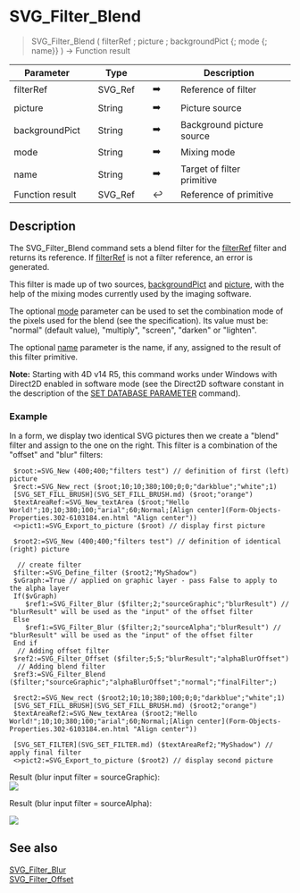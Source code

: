 <!-- nodeReference := SVG_Filter_Blend ( parentReference ; in ; in2 ; mode ; result )
 -> parentReference (Text)
 -> in (Text)
 -> in2 (Text)
 -> mode (Text)
 -> result (Text)
 <- nodeReference (Text)-->
# SVG_Filter_Blend

> SVG_Filter_Blend ( filterRef ; picture ; backgroundPict {; mode {; name}} ) -> Function result

| Parameter |     | Type |     |     |     | Description |     |
| --- | --- | --- | --- | --- | --- | --- | --- |
| filterRef |     | SVG_Ref |     | ➡️ |     | Reference of filter |     |
| picture |     | String |     | ➡️ |     | Picture source |     |
| backgroundPict |     | String |     | ➡️ |     | Background picture source |     |
| mode |     | String |     | ➡️ |     | Mixing mode |     |
| name |     | String |     | ➡️ |     | Target of filter primitive |     |
| Function result |     | SVG_Ref |     | ↩️ |     | Reference of primitive |     |

## Description

The SVG_Filter_Blend command sets a blend filter for the [filterRef](# "Reference of filter") filter and returns its reference. If [filterRef](# "Reference of filter") is not a filter reference, an error is generated.

This filter is made up of two sources, [backgroundPict](# "Background picture source") and [picture](# "Picture source"), with the help of the mixing modes currently used by the imaging software.

The optional [mode](# "Mixing mode") parameter can be used to set the combination mode of the pixels used for the blend (see the specification). Its value must be: "normal" (default value), "multiply", "screen", "darken" or "lighten".

The optional [name](# "Target of filter primitive") parameter is the name, if any, assigned to the result of this filter primitive.

**Note:** Starting with 4D v14 R5, this command works under Windows with Direct2D enabled in software mode (see the Direct2D software constant in the description of the [SET DATABASE PARAMETER](SET-DATABASE-PARAMETER.301-6102577.en.html) command).

### Example  

In a form, we display two identical SVG pictures then we create a "blend" filter and assign to the one on the right. This filter is a combination of the "offset" and "blur" filters:

```4d
 $root:=SVG_New (400;400;"filters test") // definition of first (left) picture  
 $rect:=SVG_New_rect ($root;10;10;380;100;0;0;"darkblue";"white";1)  
 [SVG_SET_FILL_BRUSH](SVG_SET_FILL_BRUSH.md) ($root;"orange")  
 $textAreaRef:=SVG_New_textArea ($root;"Hello World!";10;10;380;100;"arial";60;Normal;[Align center](Form-Objects-Properties.302-6103184.en.html "Align center"))  
 <>pict1:=SVG_Export_to_picture ($root) // display first picture  
   
 $root2:=SVG_New (400;400;"filters test") // definition of identical (right) picture  
   
  // create filter  
 $filter:=SVG_Define_filter ($root2;"MyShadow")  
 $vGraph:=True // applied on graphic layer - pass False to apply to the alpha layer  
 If($vGraph)  
    $ref1:=SVG_Filter_Blur ($filter;2;"sourceGraphic";"blurResult") // "blurResult" will be used as the "input" of the offset filter  
 Else  
    $ref1:=SVG_Filter_Blur ($filter;2;"sourceAlpha";"blurResult") // "blurResult" will be used as the "input" of the offset filter  
 End if  
  // Adding offset filter  
 $ref2:=SVG_Filter_Offset ($filter;5;5;"blurResult";"alphaBlurOffset")  
  // Adding blend filter  
 $ref3:=SVG_Filter_Blend ($filter;"sourceGraphic";"alphaBlurOffset";"normal";"finalFilter";)  
   
 $rect2:=SVG_New_rect ($root2;10;10;380;100;0;0;"darkblue";"white";1)  
 [SVG_SET_FILL_BRUSH](SVG_SET_FILL_BRUSH.md) ($root2;"orange")  
 $textAreaRef2:=SVG_New_textArea ($root2;"Hello World!";10;10;380;100;"arial";60;Normal;[Align center](Form-Objects-Properties.302-6103184.en.html "Align center"))  
   
 [SVG_SET_FILTER](SVG_SET_FILTER.md) ($textAreaRef2;"MyShadow") // apply final filter  
 <>pict2:=SVG_Export_to_picture ($root2) // display second picture
```

Result (blur input filter = sourceGraphic):  
![](..Home.md..Home.mdpictureHome.md1756656Home.mdpict1756656.fr.png)

Result (blur input filter = sourceAlpha):

![](..Home.md..Home.mdpictureHome.md1756654Home.mdpict1756654.fr.png)

## See also

[SVG_Filter_Blur](SVG_Filter_Blur.md)  
[SVG_Filter_Offset](SVG_Filter_Offset.md)
